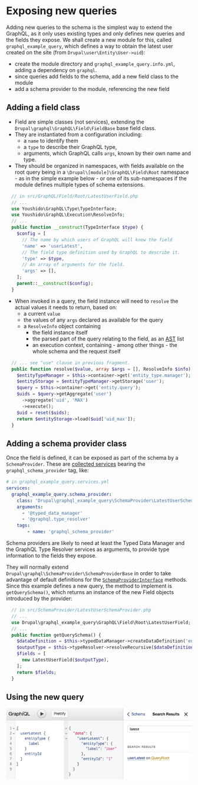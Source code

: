 # Exposing new queries

Adding new queries to the schema is the simplest way to extend the GraphQL, as
it only uses existing types and only defines new queries and the fields they 
expose. We shall create a new module for this, called `graphql_example_query`, 
which defines a way to obtain the latest user created on the site (from
`Drupal\user\Entity\User->uid`):

* create the module directory and `graphql_example_query.info.yml`, adding a
  dependency on `graphql`.
* since queries add fields to the schema, add a new field class to the module
* add a schema provider to the module, referencing the new field

## Adding a field class

* Field are simple classes (not services), extending the 
`Drupal\graphql\GraphQL\Field\FieldBase` base field class.
* They are instantiated from a configuration including:
  * a `name` to identify them
  * a `type` to describe their GraphQL type, 
  * arguments, which GraphQL calls `args`, known by their own name and type.
* They should be organized in namespaces, with fields available on the root
query being in a `\Drupal\[module]\GraphQL\Field\Root` namespace - as in the 
simple example below - or one of its sub-namespaces if the module defines 
multiple types of schema extensions.

[AST]: https://en.wikipedia.org/wiki/Abstract_syntax_tree
 

```php
  // in src/GraphQL/Field/Root/LatestUserField.php
  // ...
  use Youshido\GraphQL\Type\TypeInterface;
  use Youshido\GraphQL\Execution\ResolveInfo;
  // ...
  public function __construct(TypeInterface $type) {
    $config = [
      // The name by which users of GraphQL will know the field
      'name' => 'userLatest',
      // The field type definition used by GraphQL to describe it. 
      'type' => $type,
      // An array of arguments for the field.
      'args' => [],
    ];
    parent::__construct($config);
  }  
```
* When invoked in a query, the field instance will need to `resolve` the actual
  values it needs to return, based on:
  * a current `value`
  * the values of any `args` declared as available for the query
  * a `ResolveInfo` object containing 
    * the field instance itself
    * the parsed part of the query relating to the field, as an [AST] list
    * an execution context, containing - among other things - the whole schema 
      and the request itself
  
```php  
  // ... see "use" clause in previous fragment.
  public function resolve($value, array $args = [], ResolveInfo $info) {
    $entityTypeManager = $this->container->get('entity_type.manager');
    $entityStorage = $entityTypeManager->getStorage('user');
    $query = $this->container->get('entity.query');
    $uids = $query->getAggregate('user')
      ->aggregate('uid', 'MAX')
      ->execute();
    $uid = reset($uids);
    return $entityStorage->load($uid['uid_max']);
  }
```

## Adding a schema provider class

Once the field is defined, it can be exposed as part of the schema by a 
`SchemaProvider`. These are [collected services] bearing the 
`graphql_schema_provider` tag, like:

```yaml
# in graphql_example_query.services.yml
services:
  graphql_example_query.schema_provider:
    class: 'Drupal\graphql_example_query\SchemaProvider\LatestUserSchemaProvider'
    arguments:
      - '@typed_data_manager'
      - '@graphql.type_resolver'
    tags:
        - name: 'graphql_schema_provider'
```    

Schema providers are likely to need at least the Typed Data Manager and the 
GraphQL Type Resolver services as arguments, to provide type information to the
fields they expose.

[collected services]: https://api.drupal.org/api/drupal/core%21core.api.php/group/service_tag/8.3.x

They will normally extend `Drupal\graphql\SchemaProvider\SchemaProviderBase` in
order to take advantage of default definitions for the 
[`SchemaProviderInterface`] methods. Since this example defines a new query, the
method to implement is `getQuerySchema()`, which returns an instance of the new
Field objects introduced by the provider:

[`SchemaProviderInterface`]: https://github.com/fubhy/graphql-drupal/blob/8.x-3.x/src/SchemaProvider/SchemaProviderInterface.php

```php
  // in src/SchemaProvider/LatestUserSchemaProvider.php
  // ...
  use Drupal\graphql_example_query\GraphQL\Field\Root\LatestUserField;
  // ...
  public function getQuerySchema() {
    $dataDefinition = $this->typedDataManager->createDataDefinition('entity:user');
    $outputType = $this->typeResolver->resolveRecursive($dataDefinition);
    $fields = [
      new LatestUserField($outputType),
    ];
    return $fields;
  }
```

## Using the new query

![graphiql using the userLatest query](./queries-example.png)
